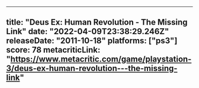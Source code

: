 
---
title: "Deus Ex: Human Revolution - The Missing Link"
date: "2022-04-09T23:38:29.246Z"
releaseDate: "2011-10-18"
platforms: ["ps3"]
score: 78
metacriticLink: "https://www.metacritic.com/game/playstation-3/deus-ex-human-revolution---the-missing-link"
---
